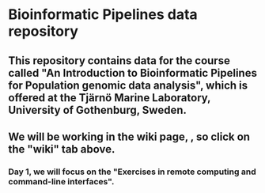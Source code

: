 # Bioinformatic Pipelines data repository

## This repository contains data for the course called "An Introduction to Bioinformatic Pipelines for Population genomic data analysis", which is offered at the Tjärnö Marine Laboratory, University of Gothenburg, Sweden.

## We will be working in the wiki page, , so click on the "wiki" tab above.

### Day 1, we will focus on the "Exercises in remote computing and command-line interfaces".
